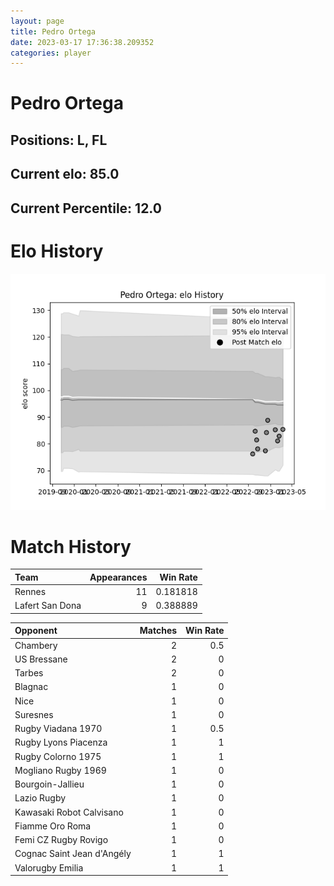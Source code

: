 ```yaml
---  
layout: page  
title: Pedro Ortega  
date: 2023-03-17 17:36:38.209352  
categories: player  
---
```

# Pedro Ortega

## Positions: L, FL

## Current elo: 85.0

## Current Percentile: 12.0

# Elo History


![elo history](history_PedroOrtega.png)
# Match History


| Team            |   Appearances |   Win Rate |
|:----------------|--------------:|-----------:|
| Rennes          |            11 |   0.181818 |
| Lafert San Dona |             9 |   0.388889 |

| Opponent                   |   Matches |   Win Rate |
|:---------------------------|----------:|-----------:|
| Chambery                   |         2 |        0.5 |
| US Bressane                |         2 |        0   |
| Tarbes                     |         2 |        0   |
| Blagnac                    |         1 |        0   |
| Nice                       |         1 |        0   |
| Suresnes                   |         1 |        0   |
| Rugby Viadana 1970         |         1 |        0.5 |
| Rugby Lyons Piacenza       |         1 |        1   |
| Rugby Colorno 1975         |         1 |        1   |
| Mogliano Rugby 1969        |         1 |        0   |
| Bourgoin-Jallieu           |         1 |        0   |
| Lazio Rugby                |         1 |        0   |
| Kawasaki Robot Calvisano   |         1 |        0   |
| Fiamme Oro Roma            |         1 |        0   |
| Femi CZ Rugby Rovigo       |         1 |        0   |
| Cognac Saint Jean d'Angély |         1 |        1   |
| Valorugby Emilia           |         1 |        1   |